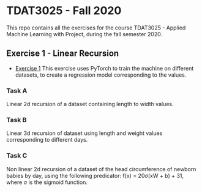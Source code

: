 # TDAT3025 - Fall 2020
This repo contains all the exercises for the course TDAT3025 - Applied Machine Learning with Project, during the fall semester 2020.
## Exercise 1 - Linear Recursion
* [Exercise 1](/Øving-1)
This exercise uses PyTorch to train the machine on different datasets, to create a regression model corresponding to the values.
### Task A
Linear 2d recursion of a dataset containing length to width values.
### Task B
Linear 3d recursion of dataset using length and weight values corresponding to different days.
### Task C
Non linear 2d recursion of a dataset of the head circumference of newborn babies by day, using the following predicator: f(x) = 20σ(xW + b) + 31, where σ is the sigmoid function.
